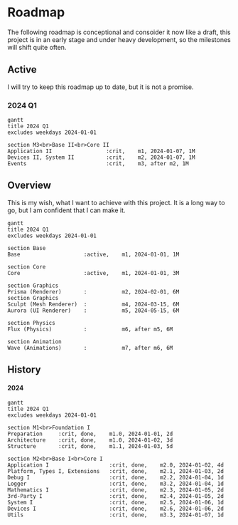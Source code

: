 ﻿# Roadmap
The following roadmap is conceptional and consoider it now like a draft, this project is in an early stage and under heavy development, so the milestones will shift quite often.

## Active
I will try to keep this roadmap up to date, but it is not a promise.
### 2024 Q1
```mermaid
gantt
title 2024 Q1
excludes weekdays 2024-01-01

section M3<br>Base II<br>Core II
Application II                 :crit,    m1, 2024-01-07, 1M
Devices II, System II          :crit,    m2, 2024-01-07, 1M
Events                         :crit,    m3, after m2, 1M
```

## Overview
This is my wish, what I want to achieve with this project. It is a long way to go, but I am confident that I can make it.

```mermaid
gantt
title 2024 Q1
excludes weekdays 2024-01-01

section Base
Base                    :active,    m1, 2024-01-01, 1M

section Core
Core                    :active,    m1, 2024-01-01, 3M

section Graphics
Prisma (Renderer)       :           m2, 2024-02-01, 6M
section Graphics
Sculpt (Mesh Renderer)  :           m4, 2024-03-15, 6M
Aurora (UI Renderer)    :           m5, 2024-05-15, 6M

section Physics
Flux (Physics)          :           m6, after m5, 6M

section Animation
Wave (Animations)       :           m7, after m6, 6M
```


## History
#### 2024
```mermaid
gantt
title 2024 Q1
excludes weekdays 2024-01-01

section M1<br>Foundation I
Preparation     :crit, done,    m1.0, 2024-01-01, 2d
Architecture    :crit, done,    m1.0, 2024-01-02, 3d
Structure       :crit, done,    m1.1, 2024-01-03, 5d

section M2<br>Base I<br>Core I
Application I                   :crit, done,    m2.0, 2024-01-02, 4d
Platform, Types I, Extensions   :crit, done,    m2.1, 2024-01-03, 2d
Debug I                         :crit, done,    m2.2, 2024-01-04, 1d
Logger                          :crit, done,    m3.2, 2024-01-04, 1d
Mathematics I                   :crit, done,    m2.3, 2024-01-05, 2d
3rd-Party I                     :crit, done,    m2.4, 2024-01-05, 2d
System I                        :crit, done,    m2.5, 2024-01-06, 1d
Devices I                       :crit, done,    m2.6, 2024-01-06, 2d
Utils                           :crit, done,    m3.3, 2024-01-07, 1d
```
